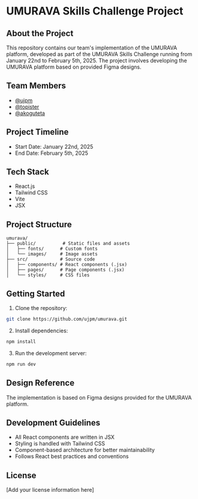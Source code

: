 # UMURAVA Skills Challenge Project

## About the Project
This repository contains our team's implementation of the UMURAVA platform, developed as part of the UMURAVA Skills Challenge running from January 22nd to February 5th, 2025. The project involves developing the UMURAVA platform based on provided Figma designs.

## Team Members
- [@ujpm](https://github.com/ujpm)
- [@topister](https://github.com/topister)
- [@akoguteta](https://github.com/akoguteta)

## Project Timeline
- Start Date: January 22nd, 2025
- End Date: February 5th, 2025

## Tech Stack
- React.js
- Tailwind CSS
- Vite
- JSX

## Project Structure
```
umurava/
├── public/          # Static files and assets
│   ├── fonts/      # Custom fonts
│   └── images/     # Image assets
├── src/            # Source code
│   ├── components/ # React components (.jsx)
│   ├── pages/      # Page components (.jsx)
│   └── styles/     # CSS files
```

## Getting Started
1. Clone the repository:
```bash
git clone https://github.com/ujpm/umurava.git
```

2. Install dependencies:
```bash
npm install
```

3. Run the development server:
```bash
npm run dev
```

## Design Reference
The implementation is based on Figma designs provided for the UMURAVA platform.

## Development Guidelines
- All React components are written in JSX
- Styling is handled with Tailwind CSS
- Component-based architecture for better maintainability
- Follows React best practices and conventions

## License
[Add your license information here]
